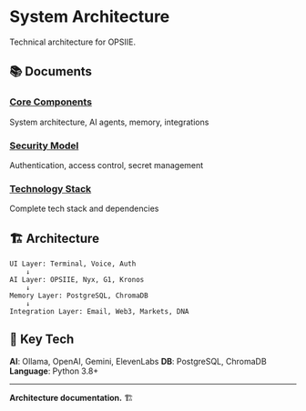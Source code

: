 # System Architecture

Technical architecture for OPSIIE.

## 📚 Documents

### [Core Components](core-components.md)
System architecture, AI agents, memory, integrations

### [Security Model](security-model.md)
Authentication, access control, secret management

### [Technology Stack](technology-stack.md)
Complete tech stack and dependencies

## 🏗️ Architecture

```
UI Layer: Terminal, Voice, Auth
    ↓
AI Layer: OPSIIE, Nyx, G1, Kronos
    ↓
Memory Layer: PostgreSQL, ChromaDB
    ↓
Integration Layer: Email, Web3, Markets, DNA
```

## 🔑 Key Tech

**AI**: Ollama, OpenAI, Gemini, ElevenLabs
**DB**: PostgreSQL, ChromaDB
**Language**: Python 3.8+

---

**Architecture documentation.** 🏗️
